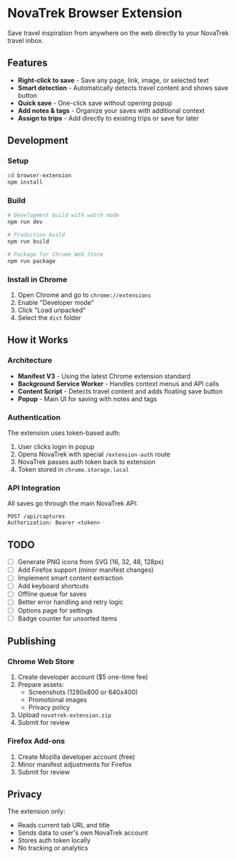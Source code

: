 # NovaTrek Browser Extension

Save travel inspiration from anywhere on the web directly to your NovaTrek travel inbox.

## Features

- **Right-click to save** - Save any page, link, image, or selected text
- **Smart detection** - Automatically detects travel content and shows save button
- **Quick save** - One-click save without opening popup
- **Add notes & tags** - Organize your saves with additional context
- **Assign to trips** - Add directly to existing trips or save for later

## Development

### Setup
```bash
cd browser-extension
npm install
```

### Build
```bash
# Development build with watch mode
npm run dev

# Production build
npm run build

# Package for Chrome Web Store
npm run package
```

### Install in Chrome
1. Open Chrome and go to `chrome://extensions`
2. Enable "Developer mode"
3. Click "Load unpacked"
4. Select the `dist` folder

## How it Works

### Architecture
- **Manifest V3** - Using the latest Chrome extension standard
- **Background Service Worker** - Handles context menus and API calls
- **Content Script** - Detects travel content and adds floating save button
- **Popup** - Main UI for saving with notes and tags

### Authentication
The extension uses token-based auth:
1. User clicks login in popup
2. Opens NovaTrek with special `/extension-auth` route
3. NovaTrek passes auth token back to extension
4. Token stored in `chrome.storage.local`

### API Integration
All saves go through the main NovaTrek API:
```
POST /api/captures
Authorization: Bearer <token>
```

## TODO

- [ ] Generate PNG icons from SVG (16, 32, 48, 128px)
- [ ] Add Firefox support (minor manifest changes)
- [ ] Implement smart content extraction
- [ ] Add keyboard shortcuts
- [ ] Offline queue for saves
- [ ] Better error handling and retry logic
- [ ] Options page for settings
- [ ] Badge counter for unsorted items

## Publishing

### Chrome Web Store
1. Create developer account ($5 one-time fee)
2. Prepare assets:
   - Screenshots (1280x800 or 640x400)
   - Promotional images
   - Privacy policy
3. Upload `novatrek-extension.zip`
4. Submit for review

### Firefox Add-ons
1. Create Mozilla developer account (free)
2. Minor manifest adjustments for Firefox
3. Submit for review

## Privacy

The extension only:
- Reads current tab URL and title
- Sends data to user's own NovaTrek account
- Stores auth token locally
- No tracking or analytics
